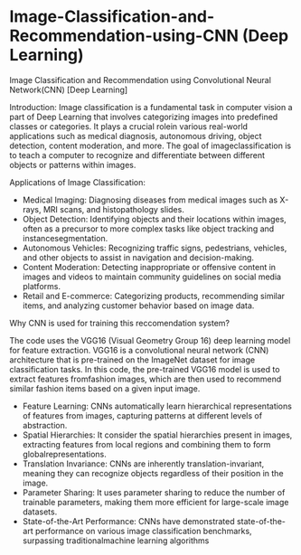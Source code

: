 # Image-Classification-and-Recommendation-using-CNN (Deep Learning)
Image Classification and Recommendation using Convolutional Neural Network(CNN) [Deep Learning]

Introduction:
Image classification is a fundamental task in computer vision a part of Deep Learning that involves categorizing images into predefined classes or categories. It plays a crucial rolein various real-world applications such as medical diagnosis, autonomous driving, object detection, content moderation, and more. The goal of imageclassification is to teach a computer to recognize and differentiate between different objects or patterns within images.

Applications of Image Classification:
- Medical Imaging: Diagnosing diseases from medical images such as X-rays, MRI scans, and histopathology slides.
- Object Detection: Identifying objects and their locations within images, often as a precursor to more complex tasks like object tracking and instancesegmentation.
- Autonomous Vehicles: Recognizing traffic signs, pedestrians, vehicles, and other objects to assist in navigation and decision-making.
- Content Moderation: Detecting inappropriate or offensive content in images and videos to maintain community guidelines on social media platforms.
- Retail and E-commerce: Categorizing products, recommending similar items, and analyzing customer behavior based on image data.

Why CNN is used for training this reccomendation system?

The code uses the VGG16 (Visual Geometry Group 16) deep learning model for feature extraction.
VGG16 is a convolutional neural network (CNN) architecture that is pre-trained on the ImageNet dataset for image classification tasks. In this code, the pre-trained VGG16 model is used to extract features fromfashion images, which are then used to recommend similar fashion items based on a given input image.

- Feature Learning: CNNs automatically learn hierarchical representations of features from images, capturing patterns at different levels of abstraction.
- Spatial Hierarchies: It consider the spatial hierarchies present in images, extracting features from local regions and combining them to form globalrepresentations.
- Translation Invariance: CNNs are inherently translation-invariant, meaning they can recognize objects regardless of their position in the image.
- Parameter Sharing: It uses parameter sharing to reduce the number of trainable parameters, making them more efficient for large-scale image datasets.
- State-of-the-Art Performance: CNNs have demonstrated state-of-the-art performance on various image classification benchmarks, surpassing traditionalmachine learning algorithms
